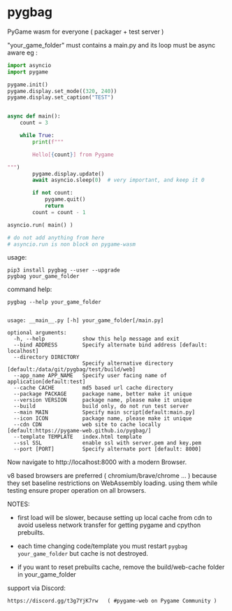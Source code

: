 # pygbag
PyGame wasm for everyone ( packager + test server )


"your_game_folder" must contains a main.py and its loop must be async aware eg :

```py
import asyncio
import pygame

pygame.init()
pygame.display.set_mode((320, 240))
pygame.display.set_caption("TEST")


async def main():
    count = 3

    while True:
        print(f"""

        Hello[{count}] from Pygame

""")
        pygame.display.update()
        await asyncio.sleep(0)  # very important, and keep it 0

        if not count:
            pygame.quit()
            return
        count = count - 1

asyncio.run( main() )

# do not add anything from here
# asyncio.run is non block on pygame-wasm

```



usage:

    pip3 install pygbag --user --upgrade
    pygbag your_game_folder

command help:

    pygbag --help your_game_folder

```

usage: __main__.py [-h] your_game_folder[/main.py]

optional arguments:
  -h, --help            show this help message and exit
  --bind ADDRESS        Specify alternate bind address [default: localhost]
  --directory DIRECTORY
                        Specify alternative directory [default:/data/git/pygbag/test/build/web]
  --app_name APP_NAME   Specify user facing name of application[default:test]
  --cache CACHE         md5 based url cache directory
  --package PACKAGE     package name, better make it unique
  --version VERSION     package name, please make it unique
  --build               build only, do not run test server
  --main MAIN           Specify main script[default:main.py]
  --icon ICON           package name, please make it unique
  --cdn CDN             web site to cache locally [default:https://pygame-web.github.io/pygbag/]
  --template TEMPLATE   index.html template
  --ssl SSL             enable ssl with server.pem and key.pem
  --port [PORT]         Specify alternate port [default: 8000]

```

Now navigate to http://localhost:8000 with a modern Browser.

v8 based browsers are preferred ( chromium/brave/chrome ... )
because they set baseline restrictions on WebAssembly loading.
using them while testing ensure proper operation on all browsers.


NOTES:

 - first load will be slower, because setting up local cache from cdn to avoid
useless network transfer for getting pygame and cpython prebuilts.

 - each time changing code/template you must restart `pygbag your_game_folder`
   but cache is not destroyed.

 - if you want to reset prebuilts cache, remove the build/web-cache folder in
   your_game_folder




support via Discord:

    https://discord.gg/t3g7YjK7rw   ( #pygame-web on Pygame Community )


